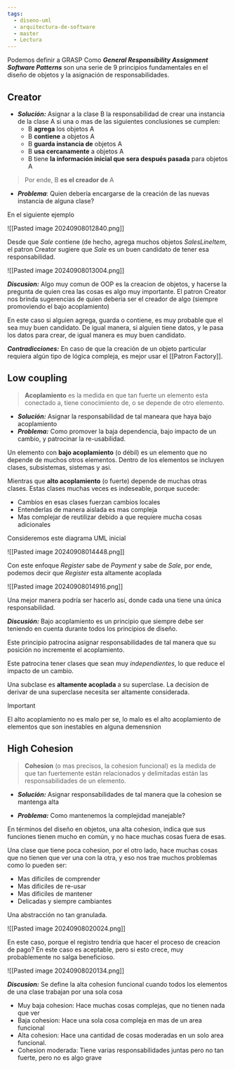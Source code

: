 ```yaml
---
tags:
  - diseno-uml
  - arquitectura-de-software
  - master
  - Lectura
---
```

Podemos definir a GRASP Como ***General Responsibility Assignment Software Patterns*** son una serie de 9 principios fundamentales en el diseño de objetos y la asignación de responsabilidades.

## Creator

- ***Solución:*** Asignar a la clase B la responsabilidad de crear una instancia de la clase A si una o mas de las siguientes conclusiones se cumplen:
	- B **agrega** los objetos A
	- B **contiene** a objetos A
	- B **guarda instancia de** objetos A
	- B **usa cercanamente** a objetos A
	- B tiene **la información inicial que sera después pasada** para objetos A 

> Por ende, B **es el creador de** A

- ***Problema***: Quien debería encargarse de la creación de las nuevas instancia de alguna clase?

En el siguiente ejemplo

![[Pasted image 20240908012840.png]]

Desde que *Sale* contiene (de hecho, agrega muchos objetos *SalesLineItem*, el patron Creator sugiere que *Sale* es un buen candidato de tener esa responsabilidad.

![[Pasted image 20240908013004.png]]

***Discusion:*** Algo muy comun de OOP es la creacion de objetos, y hacerse la pregunta de quien crea las cosas es algo muy importante. El patron Creator nos brinda sugerencias de quien deberia ser el creador de algo (siempre promoviendo el bajo acoplamiento)

En este caso si alguien agrega, guarda o contiene, es muy probable que el sea muy buen candidato. De igual manera, si alguien tiene datos, y le pasa los datos para crear, de igual manera es muy buen candidato.

***Contradicciones:*** En caso de que la creación de un objeto particular requiera algún tipo de lógica compleja, es mejor usar el [[Patron Factory]].

## Low coupling 

 > **Acoplamiento** es la medida en que tan fuerte un elemento esta conectado a, tiene conocimiento de, o se depende de otro elemento. 

- ***Solución:*** Asignar la responsabilidad de tal maneara que haya bajo acoplamiento
- ***Problema:***  Como promover la baja dependencia, bajo impacto de un cambio, y patrocinar la re-usabilidad.

Un elemento con **bajo acoplamiento** (o débil) es un elemento que no depende de muchos otros elementos. Dentro de los elementos se incluyen clases, subsistemas, sistemas y asi.

Mientras que **alto acoplamiento** (o fuerte) depende de muchas otras clases. Estas clases muchas veces es indeseable, porque sucede:

- Cambios en esas clases fuerzan cambios locales
- Entenderlas de manera aislada es mas compleja
- Mas complejar de reutilizar debido a que requiere mucha cosas adicionales

Consideremos este diagrama UML inicial

![[Pasted image 20240908014448.png]]

Con este enfoque *Register* sabe de *Payment* y sabe de *Sale*, por ende, podemos decir que *Register* esta altamente acoplada

![[Pasted image 20240908014916.png]]

Una mejor manera podría ser hacerlo así, donde cada una tiene una única responsabilidad.

***Discusión:*** Bajo acoplamiento es un principio que siempre debe ser teniendo en cuenta durante todos los principios de diseño.

Este principio patrocina asignar responsabilidades de tal manera que su posición no incremente el acoplamiento.

Este patrocina tener clases que sean muy *independientes*, lo que reduce el impacto de un cambio.

Una subclase es **altamente acoplada** a su superclase. La decision de derivar de una superclase necesita ser altamente considerada.

>[!IMPORTANT]
> El alto acoplamiento no es malo per se, lo malo es el alto acoplamiento de elementos que son inestables en alguna demensnion

## High Cohesion

>**Cohesion** (o mas precisos, la cohesion funcional) es la medida de que tan fuertemente están relacionados y delimitadas están las responsabilidades de un elemento.

- ***Solución:*** Asignar responsabilidades de tal manera que la cohesion se mantenga alta

- ***Problema:*** Como mantenemos la complejidad manejable?

En términos del diseño en objetos, una alta cohesion, indica que sus funciones tienen mucho en común, y no hace muchas cosas fuera de esas.

Una clase que tiene poca cohesion, por el otro lado, hace muchas cosas que no tienen que ver una con la otra, y eso nos trae muchos problemas como lo pueden ser:

- Mas dificiles de comprender
- Mas dificiles de re-usar
- Mas dificiles de mantener
- Delicadas y siempre cambiantes

Una abstracción no tan granulada.

![[Pasted image 20240908020024.png]]

En este caso, porque el registro tendria que hacer el proceso de creacion de pago? En este caso es aceptable, pero si esto crece, muy probablemente no salga beneficioso.

![[Pasted image 20240908020134.png]]

***Discusion:*** Se define la alta cohesion funcional cuando todos los elementos de una clase trabajan por una sola cosa
- Muy baja cohesion: Hace muchas cosas complejas, que no tienen nada que ver
- Baja cohesion: Hace una sola cosa compleja en mas de un area funcional
- Alta cohesion: Hace una cantidad de cosas moderadas en un solo area funcional.
- Cohesion moderada: Tiene varias responsabilidades juntas pero no tan fuerte, pero no es algo grave

